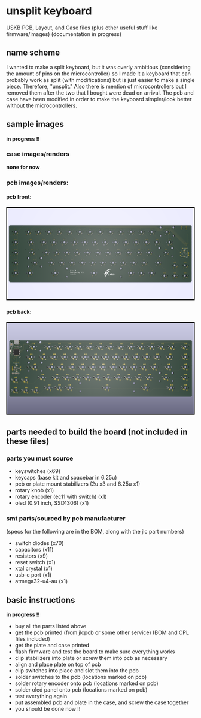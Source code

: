 # unsplit keyboard
USKB PCB, Layout, and Case files (plus other useful stuff like firmware/images)
(documentation in progress)

## name scheme
I wanted to make a split keyboard, but it was overly ambitious (considering the amount of pins on the microcontroller) so I made it a keyboard that can probably work as split (with modifications) but is just easier to make a single piece. Therefore, "unsplit." Also there is mention of microcontrollers but I removed them after the two that I bought were dead on arrival. The pcb and case have been modified in order to make the keyboard simpler/look better without the microcontrollers.

## sample images
**in progress !!**

### case images/renders
**none for now**

### pcb images/renders:
#### pcb front:
![pcb front](https://github.com/feynmantf/unsplit-keyboard/blob/main/final/images/uskb%20front.png)
#### pcb back:
![pcb back](https://github.com/feynmantf/unsplit-keyboard/blob/main/final/images/uskb%20back.png)

## parts needed to build the board (not included in these files)
### parts you must source
- keyswitches (x69)
- keycaps (base kit and spacebar in 6.25u)
- pcb or plate mount stabilizers (2u x3 and 6.25u x1)
- rotary knob (x1)
- rotary encoder (ec11 with switch) (x1)
- oled (0.91 inch, SSD1306) (x1)
### smt parts/sourced by pcb manufacturer
(specs for the following are in the BOM, along with the jlc part numbers)
- switch diodes (x70)
- capacitors (x11)
- resistors (x9)
- reset switch (x1)
- xtal crystal (x1)
- usb-c port (x1)
- atmega32-u4-au (x1)

## basic instructions
**in progress !!**
- buy all the parts listed above
- get the pcb printed (from jlcpcb or some other service) (BOM and CPL files included)
- get the plate and case printed
- flash firmware and test the board to make sure everything works
- clip stabilizers into plate or screw them into pcb as necessary
- align and place plate on top of pcb
- clip switches into place and slot them into the pcb
- solder switches to the pcb (locations marked on pcb)
- solder rotary encoder onto pcb (locations marked on pcb)
- solder oled panel onto pcb (locations marked on pcb)
- test everything again
- put assembled pcb and plate in the case, and screw the case together
- you should be done now !!
